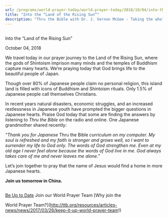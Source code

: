```yaml
---
url: /programs/world-prayer-today/world-prayer-today/2018/10/04/into-the-land-of-the-rising-sun
title: "Into the “Land of the Rising Sun”"
description: "Thru the Bible with Dr. J. Vernon McGee - Taking the whole Word to the whole world"
---
```







## 
 Into the “Land of the Rising Sun”


October 04, 2018




We travel today in our prayer journey to the Land of the Rising Sun, where the gods of Shintoism imprison many minds and the temples of Buddhism capture many hearts. We’re praying today that God brings life to the beautiful people of Japan.


Though over 80% of Japanese people claim no personal religion, this island land is filled with icons of Buddhism and Shintoism rituals. Only 1.5% of Japanese people call themselves Christians. 


In recent years natural disasters, economic struggles, and an increased restlessness in Japanese youth have prompted the bigger questions in Japanese hearts. Praise God today that some are finding the answers by listening to *Thru the Bible* on the radio and online. One Japanese grandmother shared recently:


*“Thank you for Japanese* Thru the Bible *curriculum on my computer. My soul is refreshed and my faith is stronger and grows well, so I want to surrender my life to God only. The words of God strengthen me. Even at my old age I never feel alone because the words of God live in me. God always takes care of me and never leaves me alone.”*


Let’s join together to pray that the name of Jesus would find a home in more Japanese hearts.


**Join us tomorrow in China.**







## 




[Be Up to Date](http://feeds.feedburner.com/WorldPrayerToday "World Prayer Today RSS Feed")
Join our World Prayer Team
[Why join the  

World Prayer Team?](http://ttb.org/resources/articles-news/news/2017/03/26/keep-it-up-world-prayer-team!)




